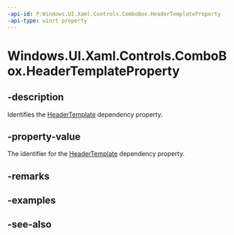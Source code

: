 ```yaml
---
-api-id: P:Windows.UI.Xaml.Controls.ComboBox.HeaderTemplateProperty
-api-type: winrt property
---
```


<!-- Property syntax
public Windows.UI.Xaml.DependencyProperty HeaderTemplateProperty { get; }
-->

# Windows.UI.Xaml.Controls.ComboBox.HeaderTemplateProperty

## -description
Identifies the [HeaderTemplate](combobox_headertemplate.md) dependency property.



## -property-value
The identifier for the [HeaderTemplate](combobox_headertemplate.md) dependency property.

## -remarks

## -examples

## -see-also
